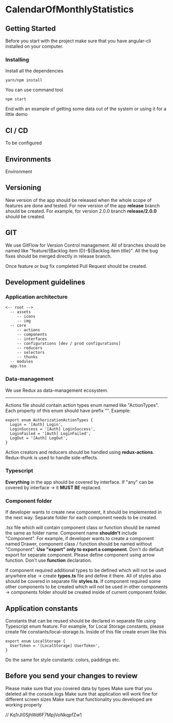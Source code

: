 # CalendarOfMonthlyStatistics

## Getting Started

Before you start with the project make sure that you have angular-cli installed on your computer.

### Installing

Install all the dependencies

```
yarn/npm install
```

You can use command tool

```
npm start
```

End with an example of getting some data out of the system or using it for a little demo

## CI / CD

To be configured

## Environments

Environment 

## Versioning

New version of the app should be released when the whole scope of features are done and tested.
For new version of the app **release** branch should be created. For example, for version 2.0.0 branch **release/2.0.0** should be created.

## GIT

We use GitFlow for Version Control management.
All of branches should be named like "feature/{Backlog item ID}-\${Backlog item title}".
All the bug fixes should be merged directly in release branch.

Once feature or bug fix completed Pull Request should be created.

## Development guidelines

### Application architecture

```
<-- root -->
  -- assets
     -- icons
     -- img
  -- core
     -- actions
     -- components
     -- interfaces
     -- configurations [dev / prod configurations]
     -- reducers
     -- selectors
     -- thunks
  -- modules
  app.tsx
```

### Data-management

We use Redux as data-management ecosystem.

---

Actions file should contain action types enum named like "<module-name>ActionTypes". Each property of this enum should have prefix "<module-name>".
Example:

```
export enum AuthorizationActionTypes {
  Login = '[Auth] Login',
  LoginSuccess = '[Auth] LoginSuccess',
  LoginFailed = '[Auth] LoginFailed',
  LogOut = '[Auth] LogOut',
}
```

Action creators and reducers should be handled using **redux-actions**.
Redux-thunk is used to handle side-effects.

### Typescript

**Everything** in the app should be covered by interface. If "any" can be covered by interface -> it **MUST BE** replaced.

### Component folder

If developer wants to create new component, it should be implemented in the next way.
Separate folder for each component needs to be created.

.tsx file which will contain component class or function should be named the same as folder name.
Component name **shouldn't** include "Component". For example, if developer wants to create a component named Drawer, component class / function should be named without "Component".
**Use "export" only to export a component**. Don't do default export for separate component.
Please define component using arrow function. Don't use __function__ declaration.

If component required additional types to be defined which will not be used anywhere else -> create **types.ts** file and define it there.
All of styles also should be covered in separate file **styles.ts**.
If component required some other components to be created which will not be used in other components -> components folder should be created inside of current component folder.

## Application constants

Constants that can be reused should be declared in separate file using Typescript enum feature. For example, for Local Storage constants, please create file constants/local-storage.ts. Inside of this file create enum like this

```
export enum LocalStorage {
  UserToken = '[LocalStorage] UserToken',
}
```

Do the same for style constants: colors, paddings etc.

## Before you send your changes to review

Please make sure that you covered data by types
Make sure that you deleted all the console.logs
Make sure that application will work fine for different screen sizes
Make sure that functionality you developed are working properly


// Kq1rJI0SjhWd6F7MpjVoNkqpfZw1